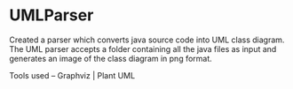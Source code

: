 # UMLParser
Created a parser which converts java source code into UML class diagram.
The UML parser accepts a folder containing all the java files as input and generates an image of the class diagram in png format.

Tools used – Graphviz | Plant	UML
